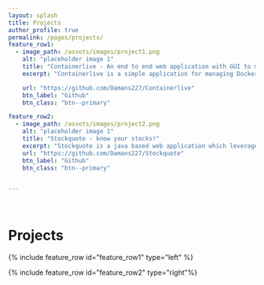 ```yaml
---
layout: splash
title: Projects
author_profile: true
permalink: /pages/projects/
feature_row1:
  - image_path: /assets/images/project1.png
    alt: "placeholder image 1"
    title: "Containerlive - An end to end web application with GUI to manage Docker-Host."
    excerpt: "Containerlive is a simple application for managing Docker Containers on Mac, Linux and Windows. It is a Java based project built as a management solution for Docker. It consists of a web UI that allows you to easily manage your Docker Containers and Images."

    url: "https://github.com/Damans227/Containerlive"
    btn_label: "Github"
    btn_class: "btn--primary"

feature_row2:
  - image_path: /assets/images/project2.png
    alt: "placeholder image 1"
    title: "Stockquote - know your stocks!"
    excerpt: "Stockquote is a java based web application which leverages Yahoo-Finance API to request detailed information, some statistics and historical quotes on stocks. Stockquote has a simple and easy to follow user interface built using bootstrap 4."
    url: "https://github.com/Damans227/Stockquote"
    btn_label: "Github"
    btn_class: "btn--primary"


---
```

<br>

<h1>Projects</h1>


{% include feature_row id="feature_row1" type="left" %}


{% include feature_row id="feature_row2" type="right"%}



